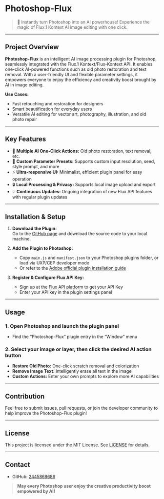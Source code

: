 # Photoshop-Flux

> 🚀 Instantly turn Photoshop into an AI powerhouse! Experience the magic of Flux.1 Kontext AI image editing with one click.

---

## Project Overview

**Photoshop-Flux** is an intelligent AI image processing plugin for Photoshop, seamlessly integrated with the Flux.1 Kontext/Flux-Kontext API. It enables one-click AI-powered functions such as old photo restoration and text removal. With a user-friendly UI and flexible parameter settings, it empowers everyone to enjoy the efficiency and creativity boost brought by AI in image editing.

**Use Cases:**  
- Fast retouching and restoration for designers  
- Smart beautification for everyday users  
- Versatile AI editing for vector art, photography, illustration, and old photo repair

---

## Key Features

- 🌟 **Multiple AI One-Click Actions:** Old photo restoration, text removal, etc.
- 🧩 **Custom Parameter Presets:** Supports custom input resolution, seed, style prompt, and more
- ⚡ **Ultra-responsive UI:** Minimalist, efficient plugin panel for easy operation
- 🔒 **Local Processing & Privacy:** Supports local image upload and export
- 💡 **Continuous Updates:** Ongoing integration of new Flux API features with regular plugin updates

---

## Installation & Setup

1. **Download the Plugin:**  
   Go to the [GitHub page](https://github.com/2445868686/Photoshop-Flux) and download the source code to your local machine.

2. **Add the Plugin to Photoshop:**  
   - Copy `main.js` and `manifest.json` to your Photoshop plugins folder, or load via UXP/CEP developer mode  
   - Or refer to the [Adobe official plugin installation guide](https://developer.adobe.com/photoshop/uxp/guides/installation/)

3. **Register & Configure Flux API Key:**  
   - Sign up at the [Flux API platform](https://bfl.ai) to get your API Key  
   - Enter your API key in the plugin settings panel

---

## Usage

### 1. Open Photoshop and launch the plugin panel  
   - Find the “Photoshop-Flux” plugin entry in the “Window” menu

### 2. Select your image or layer, then click the desired AI action button  
   - **Restore Old Photo:** One-click scratch removal and colorization  
   - **Remove Image Text:** Intelligently erase all text in the image  
   - **Custom Actions:** Enter your own prompts to explore more AI capabilities

---

## Contribution

Feel free to submit issues, pull requests, or join the developer community to help improve the Photoshop-Flux plugin!

---

## License

This project is licensed under the MIT License. See [LICENSE](./LICENSE) for details.

---

## Contact

- GitHub: [2445868686](https://github.com/2445868686)

> **May every Photoshop user enjoy the creative productivity boost empowered by AI!**
